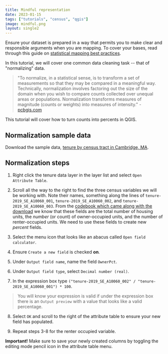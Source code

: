```yaml
---
title: Mindful representation
date: 2023-01-15
tags: ["tutorials", "census", "qgis"]
image: mindful.png
layout: single2
---
```


Ensure your dataset is prepared in a way that permits you to make clear and responsible arguments when you are mapping. To cover your bases, read through this guide on [statistical mapping best practices](https://gistbok.ucgis.org/bok-topics/statistical-mapping-enumeration-normalization-classification).

In this tutorial, we will cover one common data cleaning task -- that of "normalizing" data.

> "To normalize, in a statistical sense, is to transform a set of measurements so that they may be compared in a meaningful way. Technically, normalization involves factoring out the size of the domain when you wish to compare counts collected over unequal areas or populations. Normalization transforms measures of magnitude (counts or weights) into measures of intensity." - [pcbgis.com](https://www.pbcgis.com/normalize/)

This tutorial will cover how to turn counts into percents in QGIS.

## Normalization sample data
Download the sample data, [tenure by census tract in Cambridge, MA](https://downgit.github.io/#/home?url=https://github.com/HarvardMapCollection/tutorials/blob/main/sample-data/cambridge-tenure-counts.geojson). 


## Normalization steps

1. Right click the tenure data layer in the layer list and select `Open Attribute Table`.

2. Scroll all the way to the right to find the three census variables we will be working with. Note their names, something along the lines of `tenure-2019_SE_A10060_001`, `tenure-2019_SE_A10060_002`, and `tenure-2019_SE_A10060_003`. From the [codebook which came along with the download](https://github.com/HarvardMapCollection/tutorials/blob/main/sample-data/tenure-2019-codebook.txt) we know that these fields are the total number of housing units, the *number* (or count) of owner-occupied units, and the number of renter-occupied units. We need to use these fields to create new *percent* fields.

3. Select the menu icon that looks like an abacus called `Open field calculator`.

4. Ensure `Create a new field` is checked **on**. 

5. Under `Output field name`, name the field `OwnerPct`.

6. Under `Output field type`, select `Decimal number (real)`.

7. In the expression box type `("tenure-2019_SE_A10060_002" / "tenure-2019_SE_A10060_001") * 100`.
> You will know your expression is valid if under the expression box there is an `Output preview` with a value that looks like a valid percentage.

8. Select `OK` and scroll to the right of the attribute table to ensure your new field has populated.

9. Repeat steps 3-8 for the renter occupied variable. 

<div class="alert-danger">
  <strong>Important!</strong> Make sure to save your newly created columns by toggling the editing mode pencil icon in the attribute table menu.
</div>




